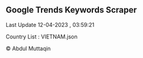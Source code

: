 

## Google Trends Keywords Scraper 
 
Last Update 12-04-2023 , 03:59:21

Country List :
VIETNAM.json



© Abdul Muttaqin 
